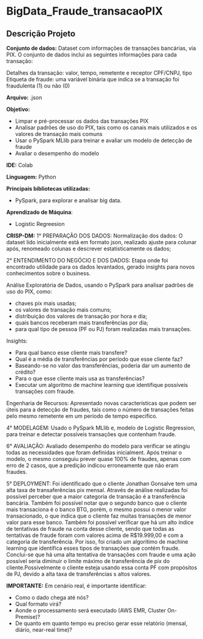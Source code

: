 # BigData_Fraude_transacaoPIX

## Descrição Projeto

**Conjunto de dados:** Dataset com informações de transações bancárias, via PIX.
O conjunto de dados inclui as seguintes informações para cada transação:

Detalhes da transação: valor, tempo, remetente e receptor CPF/CNPJ, tipo
Etiqueta de fraude: uma variável binária que indica se a transação foi fraudulenta (1) ou não (0)

**Arquivo:** .json

**Objetivo:**
- Limpar e pré-processar os dados das transações PIX
- Analisar padrões de uso do PIX, tais como os canais mais utilizados e os valores de transação mais comuns
- Usar o PySpark MLlib para treinar e avaliar um modelo de detecção de fraude
- Avaliar o desempenho do modelo

**IDE:** Colab

**Linguagem:** Python

**Principais bibliotecas utilizadas:**

- PySpark, para explorar e analisar big data.

**Aprendizado de Máquina**: 
- Logistic Regreesion

**CRISP-DM:**
1° PREPARAÇÃO DOS DADOS: 
Normalização dos dados: O dataset lido inicialmente está em formato json, realizado ajuste para colunar após, renomeado colunas e descrever estatisticamente os dados;

2° ENTENDIMENTO DO NEGÓCIO E DOS DADOS:
Etapa onde foi encontrado utilidade para os dados levantados, gerado insights para novos conhecimentos sobre o business.

Análise Exploratória de Dados, usando o PySpark para analisar padrões de uso do PIX, como:
- chaves pix mais usadas;
- os valores de transação mais comuns;
- distribuição dos valores de transação por hora e dia;
- quais bancos receberam mais transferências por dia;
- para qual tipo de pessoa (PF ou PJ) foram realizadas mais transações.

Insights:
- Para qual banco esse cliente mais transfere?
- Qual é a média de transferências por período que esse cliente faz?
- Baseando-se no valor das transferências, poderia dar um aumento de crédito?
- Para o que esse cliente mais usa as transferências?
- Executar um algoritmo de machine learning que identifique possíveis transações com fraude.
  
Engenharia de Recursos: Apresentado novas características que podem ser úteis para a detecção de fraudes, tais como o número de transações feitas pelo mesmo remetente em um período de tempo específico.

4° MODELAGEM: Usado o PySpark MLlib e, modelo de Logistic Regression, para treinar e detectar possíveis transações que contenham fraude.

6° AVALIAÇÃO: Avaliado desempenho do modelo para verificar se atingiu todas as necessidades que foram definidas inicialment.
Após treinar o modelo, o mesmo conseguiu prever quase 100% de fraudes, apenas com erro de 2 casos, que a predição indicou erroneamente que não eram fraudes.

5° DEPLOYMENT: 
Foi identificado que o cliente Jonathan Gonsalve tem uma alta taxa de transaferências pix mensal. Através de análise realizadas foi possível perceber que a maior categoria de transação é a transferência bancária.
Também foi possível notar que o segundo banco que o cliente mais transaciona é o banco BTG, porém, o mesmo possui o menor valor transacionado, o que indica que o cliente faz muitas transações de menor valor para esse banco.
Também foi possível verificar que há um alto índice de tentativas de fraude na conta desse cliente, sendo que todas as tentativas de fraude foram com valores acima de R$19.999,00 e com a categoria de transferência. Por isso, foi criado um algoritimo de machine learning que identifica esses tipos de transações que contém fraude.
Conclui-se que há uma alta tentativa de transações com fraude e uma ação possível seria diminuir o limite máximo de transferência de pix do cliente.Possivelmente o cliente esteja usando essa conta PF com propósitos de PJ, devido a alta taxa de transferências s altos valores.  

**IMPORTANTE:**
Em cenário real, é importante identificar:
- Como o dado chega até nós?
- Qual formato virá?
- Aonde o processamento será executado (AWS EMR, Cluster On-Premise)?
- De quanto em quanto tempo eu preciso gerar esse relatório (mensal, diário, near-real time)?
